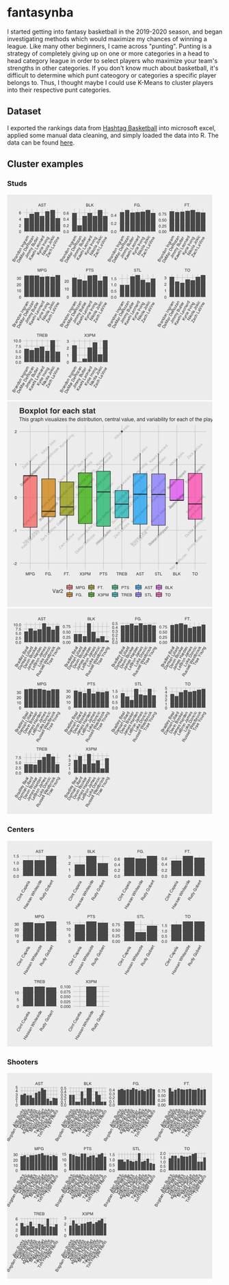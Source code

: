 # fantasynba

I started getting into fantasy basketball in the 2019-2020 season, and began investigating methods which would maximize my chances of winning a league. Like many other beginners, I came across "punting". Punting is a strategy of completely giving up on one or more categories in a head to head category league in order to select players who maximize your team's strengths in other categories. If you don't know much about basketball, it's difficult to determine which punt cateogory or categories a specific player belongs to. Thus, I thought maybe I could use K-Means to cluster players into their respective punt categories.

## Dataset

I exported the rankings data from [Hashtag Basketball](https://hashtagbasketball.com/fantasy-basketball-rankings) into microsoft excel, applied some manual data cleaning, and simply loaded the data into R. The data can be found [here](https://github.com/oaarnikoivu/fantasynba/blob/master/rankings.xlsx).

## Cluster examples

### Studs

![Studs-stats](images/sx_stats.jpg)
![Studs-variance](images/sx_var.jpg)
![Studs2-stats](images/studs2.jpg)

### Centers

![centers](images/centers.jpg)

### Shooters

![shooters](images/shooters.jpg)
